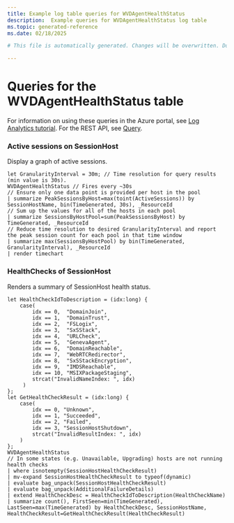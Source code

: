```yaml
---
title: Example log table queries for WVDAgentHealthStatus
description:  Example queries for WVDAgentHealthStatus log table
ms.topic: generated-reference
ms.date: 02/18/2025

# This file is automatically generated. Changes will be overwritten. Do not change this file directly. 

---
```


# Queries for the WVDAgentHealthStatus table

For information on using these queries in the Azure portal, see [Log Analytics tutorial](/azure/azure-monitor/logs/log-analytics-tutorial). For the REST API, see [Query](/rest/api/loganalytics/query).


### Active sessions on SessionHost  


Display a graph of active sessions.  

```query
let GranularityInterval = 30m; // Time resolution for query results (min value is 30s).
WVDAgentHealthStatus // Fires every ~30s
// Ensure only one data point is provided per host in the pool
| summarize PeakSessionsByHost=max(toint(ActiveSessions)) by SessionHostName, bin(TimeGenerated, 30s), _ResourceId
// Sum up the values for all of the hosts in each pool
| summarize SessionsByHostPool=sum(PeakSessionsByHost) by TimeGenerated, _ResourceId
// Reduce time resolution to desired GranularityInterval and report the peak session count for each pool in that time window
| summarize max(SessionsByHostPool) by bin(TimeGenerated, GranularityInterval), _ResourceId
| render timechart
```



### HealthChecks of SessionHost  


Renders a summary of SessionHost health status.  

```query
let HealthCheckIdToDescription = (idx:long) {
    case(
        idx == 0,  "DomainJoin",
        idx == 1,  "DomainTrust",
        idx == 2,  "FSLogix",
        idx == 3,  "SxSStack",
        idx == 4,  "URLCheck",
        idx == 5,  "GenevaAgent",
        idx == 6,  "DomainReachable",
        idx == 7,  "WebRTCRedirector",
        idx == 8,  "SxSStackEncryption",
        idx == 9,  "IMDSReachable",
        idx == 10, "MSIXPackageStaging",
        strcat("InvalidNameIndex: ", idx)
     )
};
let GetHealthCheckResult = (idx:long) {
    case(
        idx == 0, "Unknown",
        idx == 1, "Succeeded",
        idx == 2, "Failed",
        idx == 3, "SessionHostShutdown",
        strcat("InvalidResultIndex: ", idx)
    )
};
WVDAgentHealthStatus
// In some states (e.g. Unavailable, Upgrading) hosts are not running health checks
| where isnotempty(SessionHostHealthCheckResult)
| mv-expand SessionHostHealthCheckResult to typeof(dynamic)
| evaluate bag_unpack(SessionHostHealthCheckResult)
| evaluate bag_unpack(AdditionalFailureDetails)
| extend HealthCheckDesc = HealthCheckIdToDescription(HealthCheckName)
| summarize count(), FirstSeen=min(TimeGenerated), LastSeen=max(TimeGenerated) by HealthCheckDesc, SessionHostName, HealthCheckResult=GetHealthCheckResult(HealthCheckResult)
```


